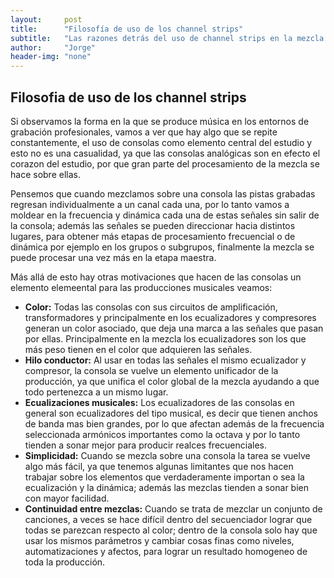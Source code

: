 ```yaml
---
layout:     post
title:      "Filosofía de uso de los channel strips"
subtitle:   "Las razones detrás del uso de channel strips en la mezcla digital"
author:     "Jorge"
header-img: "none"
---
```


## Filosofia de uso de los channel strips

Si observamos la forma en la que se produce música en los entornos de grabación profesionales, vamos a ver que hay algo que se repite constantemente, el uso de consolas como elemento central del estudio y esto no es una casualidad, ya que las consolas analógicas son en efecto el corazon del estudio, por que gran parte del procesamiento de la mezcla se hace sobre ellas.

Pensemos que cuando mezclamos sobre una consola las pistas grabadas regresan individualmente a un canal cada una, por lo tanto vamos a moldear en la frecuencia y dinámica cada una de estas señales sin salir de la consola; además las señales se pueden direccionar hacia distintos lugares, para obtener más etapas de procesamiento frecuencial o de dinámica por ejemplo en los grupos o subgrupos, finalmente la mezcla se puede procesar una vez más en la etapa maestra.

Más allá de esto hay otras motivaciones que hacen de las consolas un elemento elemeental para las producciones musicales veamos:

- **Color:** Todas las consolas con sus circuitos de amplificación, transformadores y principalmente en los ecualizadores y compresores generan un color asociado, que deja una marca a las señales que pasan por ellas. Principalmente en la mezcla los ecualizadores son los que más peso tienen en el color que adquieren las señales.
- **Hilo conductor:** Al usar en todas las señales el mismo ecualizador y compresor, la consola se vuelve un elemento unificador de la producción, ya que unifica el color global de la mezcla ayudando a que todo pertenezca a un mismo lugar. 
- **Ecualizaciones musicales:** Los ecualizadores de las consolas en general son ecualizadores del tipo musical, es decir que tienen anchos de banda mas bien grandes, por lo que afectan además de la frecuencia seleccionada armónicos importantes como la octava y por lo tanto tienden a sonar mejor para producir realces frecuenciales. 
- **Simplicidad:** Cuando se mezcla sobre una consola la tarea se vuelve algo más fácil, ya que tenemos algunas limitantes que nos hacen trabajar sobre los elementos que verdaderamente importan o sea la ecualización y la dinámica; además las mezclas tienden a sonar bien con mayor facilidad.
- **Continuidad entre mezclas:** Cuando se trata de mezclar un conjunto de canciones, a veces se hace difícil dentro del secuenciador lograr que todas se parezcan respecto al color; dentro de la consola solo hay que usar los mismos parámetros y cambiar cosas finas como niveles, automatizaciones y afectos, para lograr un resultado homogeneo de toda la producción.